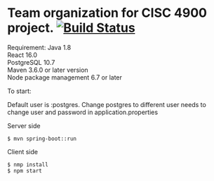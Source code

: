 # Team organization for CISC 4900 project. [![Build Status](https://travis-ci.com/JunChen22/spring-boot-hibernate-psql-rest-api.svg?branch=master)](https://travis-ci.com/JunChen22/spring-boot-hibernate-psql-rest-api)



Requirement:
Java 1.8<br />
React 16.0  <br />
PostgreSQL 10.7 <br />
Maven 3.6.0 or later version  <br />
Node package management 6.7 or later

To start:<br />

Default user is :postgres.
Change postgres to different user needs to <br />
change user and password in application.properties<br />

Server side<br />
```
$ mvn spring-boot::run
```

Client side<br />
```
$ nmp install
$ npm start
```


